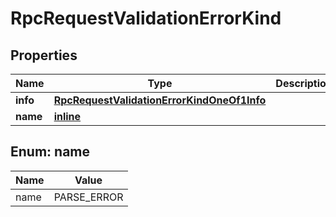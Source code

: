 
# RpcRequestValidationErrorKind

## Properties
| Name | Type | Description | Notes |
| ------------ | ------------- | ------------- | ------------- |
| **info** | [**RpcRequestValidationErrorKindOneOf1Info**](RpcRequestValidationErrorKindOneOf1Info.md) |  |  |
| **name** | [**inline**](#Name) |  |  |


<a id="Name"></a>
## Enum: name
| Name | Value |
| ---- | ----- |
| name | PARSE_ERROR |



